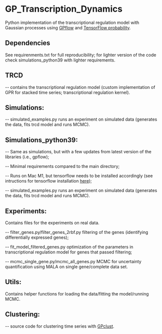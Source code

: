 # GP_Transcription_Dynamics

Python implementation of the transcriptional regulation model with Gaussian processes using [GPflow](https://www.gpflow.org/) and [TensorFlow probability](https://www.tensorflow.org/probability).

## Dependencies

See requirenments.txt for full reproducibility; for lighter version of the code check simulations_python39 with lighter requirements. 

##  TRCD 

-- contains the transcriptional regulation model (custom implementation of GPR for stacked time series; transcriptional regulation kernel).

## Simulations:
-- simulated_examples.py runs an experiment on simulated data (generates the data, fits trcd model and runs MCMC).

## Simulations_python39:
-- Same as simulations, but with a few updates from latest version of the libraries (i.e., gpflow); 

-- Minimal requirements compared to the main directory; 

-- Runs on Mac M1, but tensorflow needs to be installed accordingly (see intructions for tensorflow installation [here](https://caffeinedev.medium.com/how-to-install-tensorflow-on-m1-mac-8e9b91d93706));

-- simulated_examples.py runs an experiment on simulated data (generates the data, fits trcd model and runs MCMC).

## Experiments:
Contains files for the experiments on real data. 

-- filter_genes.py/filter_genes_2rbf.py filtering of the genes (identifying differentially expressed genes);

-- fit_model_filtered_genes.py optimization of the parameters in transcriptional regulation model for genes that passed filtering;

-- mcmc_single_gene.py/mcmc_all_genes.py MCMC for uncertainty quantification using MALA on single gene/complete data set. 

## Utils:
Contains helper functions for loading the data/fitting the model/running MCMC. 

## Clustering:
-- source code for clustering time series with [GPclust](https://github.com/SheffieldML/GPclust).




